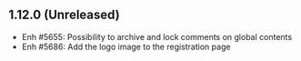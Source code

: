 1.12.0 (Unreleased)
-------------------
- Enh #5655: Possibility to archive and lock comments on global contents
- Enh #5686: Add the logo image to the registration page
